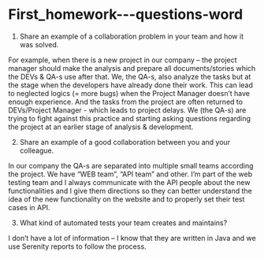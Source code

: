 # First_homework---questions-word
1.	Share an example of a collaboration problem in your team and how it was solved.

For example, when there is a new project in our company – the project manager should make the analysis and prepare all
documents/stories which the DEVs & QA-s use after that. We, the QA-s, also analyze the tasks but at the stage when the
developers have already done their work. This can lead to neglected logics (= more bugs) when the Project Manager 
doesn’t have enough experience. And the tasks from the project are often returned to DEVs/Project Manager - which leads 
to project delays.
We (the QA-s) are trying to fight against this practice and starting asking questions regarding the project at an 
earlier stage of analysis & development.

2.	Share an example of a good collaboration between you and your colleague.

In our company the QA-s are separated into multiple small teams according the project. 
We have “WEB team”, “API team” and other. I’m part of the web testing team and I always communicate with the API people 
about the new functionalities and I give them directions so they can better understand the idea of the new functionality
on the website and to properly set their test cases in API. 

3.  What kind of automated tests your team creates and maintains?

I don’t have a lot of information – I know that they are written in Java and we use Serenity reports to follow the 
process.

